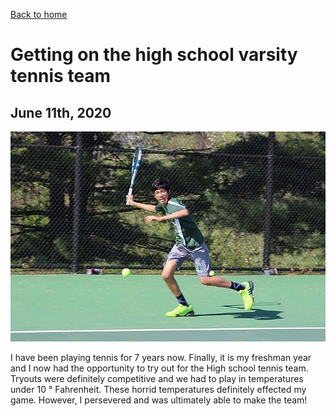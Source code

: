 [Back to home](README.md)
# Getting on the high school varsity tennis team
## June 11th, 2020
![tennis](/assets/path/tennis.jpg)

I have been playing tennis for 7 years now. Finally, it is my freshman year and I now had the opportunity to try out for the High school tennis team. Tryouts were definitely competitive and we had to play in temperatures under 10 °  Fahrenheit. These horrid temperatures definitely effected my game. However, I persevered and was ultimately able to make the team!
